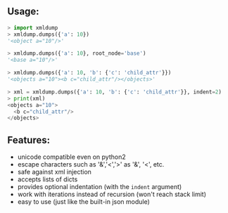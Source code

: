 
## Usage:

```python
> import xmldump
> xmldump.dumps({'a': 10})
'<object a="10"/>'

> xmldump.dumps({'a': 10}, root_node='base')
'<base a="10"/>'

> xmldump.dumps({'a': 10, 'b': {'c': 'child_attr'}})
'<objects a="10"><b c="child_attr"/></objects>'

> xml = xmldump.dumps({'a': 10, 'b': {'c': 'child_attr'}}, indent=2)
> print(xml)
<objects a="10">
  <b c="child_attr"/>
</objects>
```

## Features:

- unicode compatible even on python2
- escape characters such as '&','<','>' as '&amp;', '&lt;', etc.
- safe against xml injection
- accepts lists of dicts
- provides optional indentation (with the `indent` argument)
- work with iterations instead of recursion (won't reach stack limit)
- easy to use (just like the built-in json module)

